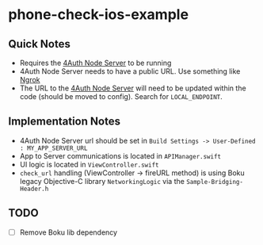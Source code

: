 # phone-check-ios-example

## Quick Notes

- Requires the [4Auth Node Server](https://gitlab.com/4auth/devx/4auth-node-server) to be running
- 4Auth Node Server needs to have a public URL. Use something like [Ngrok](https://ngrok.com/)
- The URL to the [4Auth Node Server](https://gitlab.com/4auth/devx/4auth-node-server) will need to be updated within the code (should be moved to config). Search for `LOCAL_ENDPOINT`.

## Implementation Notes

- 4Auth Node Server url should be set in `Build Settings -> User-Defined : MY_APP_SERVER_URL`
- App to Server communications is located in `APIManager.swift`
- UI logic is located in `ViewController.swift`
- `check_url` handling (ViewController -> fireURL method) is using Boku legacy Objective-C library `NetworkingLogic` via the `Sample-Bridging-Header.h` 

## TODO

- [ ] Remove Boku lib dependency

